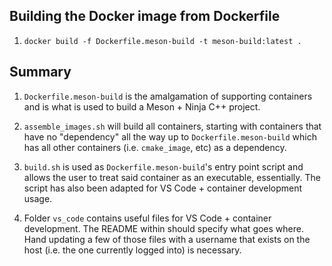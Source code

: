 ## Building the Docker image from Dockerfile

1. `docker build -f Dockerfile.meson-build -t meson-build:latest .`

## Summary

1. `Dockerfile.meson-build` is the amalgamation of supporting containers and is what is used to build a Meson + Ninja C++ project.

2. `assemble_images.sh` will build all containers, starting with containers that have no "dependency" all the way up to `Dockerfile.meson-build` which has all other containers (i.e. `cmake_image`, etc) as a dependency.

3. `build.sh` is used as `Dockerfile.meson-build`'s entry point script and allows the user to treat said container as an executable, essentially.  The script has also been adapted for VS Code + container development usage.

4. Folder `vs_code` contains useful files for VS Code + container development.  The README within should specify what goes where.  Hand updating a few of those files with a username that exists on the host (i.e. the one currently logged into) is necessary.